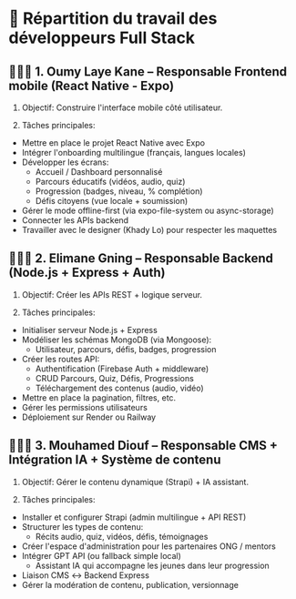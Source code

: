 # 🧩 Répartition du travail des développeurs Full Stack

## 👩🏽‍💻 1. Oumy Laye Kane – Responsable Frontend mobile (React Native - Expo)
1) Objectif: Construire l'interface mobile côté utilisateur.

2) Tâches principales:
- Mettre en place le projet React Native avec Expo
- Intégrer l'onboarding multilingue (français, langues locales)
- Développer les écrans:
    - Accueil / Dashboard personnalisé
    - Parcours éducatifs (vidéos, audio, quiz)
    - Progression (badges, niveau, % complétion)
    - Défis citoyens (vue locale + soumission)
- Gérer le mode offline-first (via expo-file-system ou async-storage)
- Connecter les APIs backend
- Travailler avec le designer (Khady Lo) pour respecter les maquettes

## 👨🏽‍💻 2. Elimane Gning – Responsable Backend (Node.js + Express + Auth)
1) Objectif: Créer les APIs REST + logique serveur.

2) Tâches principales:
- Initialiser serveur Node.js + Express
- Modéliser les schémas MongoDB (via Mongoose):
    - Utilisateur, parcours, défis, badges, progression
- Créer les routes API:
    - Authentification (Firebase Auth + middleware)
    - CRUD Parcours, Quiz, Défis, Progressions
    - Téléchargement des contenus (audio, vidéo)
- Mettre en place la pagination, filtres, etc.
- Gérer les permissions utilisateurs
- Déploiement sur Render ou Railway

## 👨🏽‍💻 3. Mouhamed Diouf – Responsable CMS + Intégration IA + Système de contenu
1) Objectif: Gérer le contenu dynamique (Strapi) + IA assistant.

2) Tâches principales:
- Installer et configurer Strapi (admin multilingue + API REST)
- Structurer les types de contenu:
    - Récits audio, quiz, vidéos, défis, témoignages
- Créer l'espace d'administration pour les partenaires ONG / mentors
- Intégrer GPT API (ou fallback simple local)
    - Assistant IA qui accompagne les jeunes dans leur progression
- Liaison CMS ↔ Backend Express
- Gérer la modération de contenu, publication, versionnage
